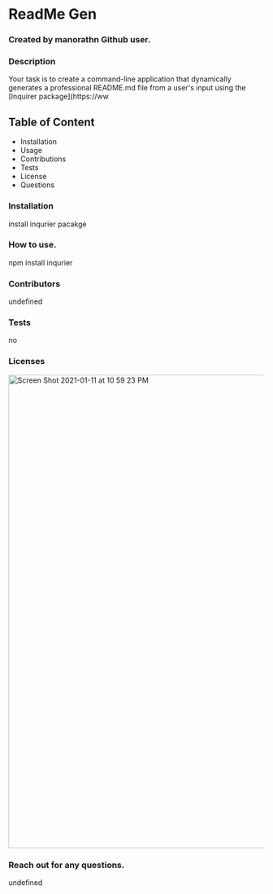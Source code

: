 
# ReadMe Gen

### Created  by manorathn Github user.

### Description
Your task is to create a command-line application that dynamically generates a professional README.md file from a user's input using the [Inquirer package](https://ww 

## Table of Content
- Installation
- Usage
- Contributions
- Tests
- License 
- Questions


### Installation
install inqurier pacakge 

### How to use.
npm install inqurier 

### Contributors
undefined 

### Tests
no 

### Licenses
<img width="930" alt="Screen Shot 2021-01-11 at 10 59 23 PM" src="https://img.shields.io/badge/license-Mozilla%20Public%20License%201.1%20(MPL%201.1)-blue?style=flat-square">

### Reach out for any questions.
undefined 

